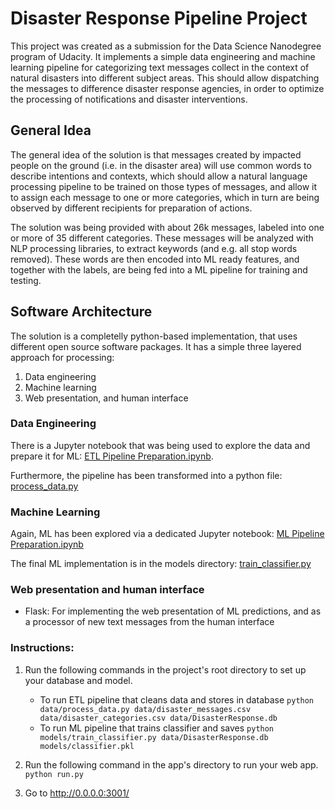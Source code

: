 # Disaster Response Pipeline Project
This project was created as a submission for the Data Science Nanodegree program of Udacity.
It implements a simple data engineering and machine learning pipeline for categorizing text messages collect in the context of natural disasters into different subject areas. This should allow dispatching the messages to difference disaster response agencies, in order to optimize the processing of notifications and disaster interventions.

## General Idea
The general idea of the solution is that messages created by impacted people on the ground (i.e. in the disaster area) will use common words to describe intentions and contexts, which should allow a natural language processing pipeline to be trained on those types of messages, and allow it to assign each message to one or more categories, which in turn are being observed by different recipients for preparation of actions.

The solution was being provided with about 26k messages, labeled into one or more of 35 different categories. These messages will be analyzed with NLP processing libraries, to extract keywords (and e.g. all stop words removed). These words are then encoded into ML ready features, and together with the labels, are being fed into a ML pipeline for training and testing. 
## Software Architecture
The solution is a completelly python-based implementation, that uses different open source software packages. It has a simple three layered approach for processing:
1. Data engineering
2. Machine learning
3. Web presentation, and human interface
### Data Engineering
There is a Jupyter notebook that was being used to explore the data and prepare it for ML: [ETL Pipeline Preparation.ipynb](notebooks/ETL%20Pipeline%20Preparation.ipynb).

Furthermore, the pipeline has been transformed into a python file: [process_data.py](data/process_data.py)
### Machine Learning
Again, ML has been explored via a dedicated Jupyter notebook: [ML Pipeline Preparation.ipynb](notebooks/ML%20Pipeline%20Preparation.ipynb)

The final ML implementation is in the models directory: [train_classifier.py](models/train_classifier.py)

### Web presentation and human interface
- Flask: For implementing the web presentation of ML predictions, and as a processor of new text messages from the human interface 
### Instructions:
1. Run the following commands in the project's root directory to set up your database and model.

    - To run ETL pipeline that cleans data and stores in database
        `python data/process_data.py data/disaster_messages.csv data/disaster_categories.csv data/DisasterResponse.db`
    - To run ML pipeline that trains classifier and saves
        `python models/train_classifier.py data/DisasterResponse.db models/classifier.pkl`

2. Run the following command in the app's directory to run your web app.
    `python run.py`

3. Go to http://0.0.0.0:3001/
